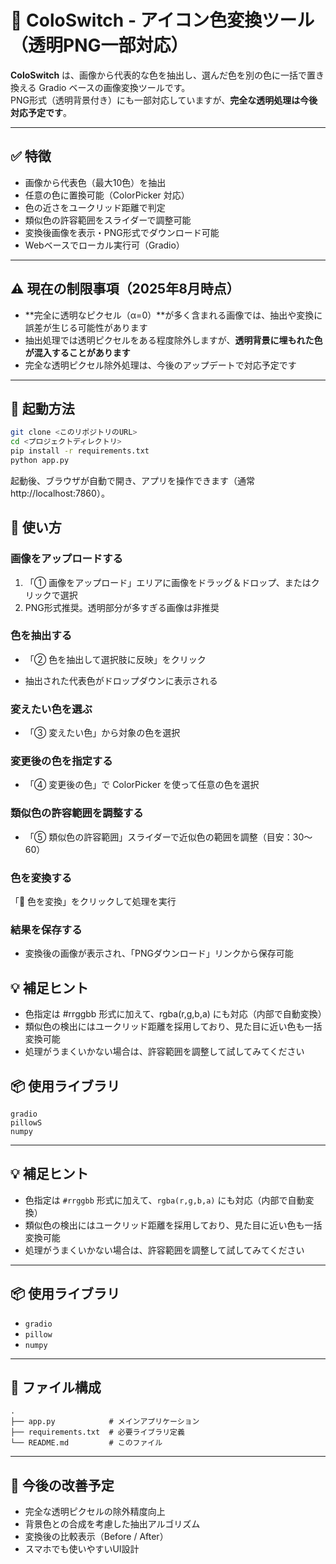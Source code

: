 # 🎨 ColoSwitch - アイコン色変換ツール（透明PNG一部対応）

**ColoSwitch** は、画像から代表的な色を抽出し、選んだ色を別の色に一括で置き換える Gradio ベースの画像変換ツールです。  
PNG形式（透明背景付き）にも一部対応していますが、**完全な透明処理は今後対応予定です**。

---

## ✅ 特徴

- 画像から代表色（最大10色）を抽出
- 任意の色に置換可能（ColorPicker 対応）
- 色の近さをユークリッド距離で判定
- 類似色の許容範囲をスライダーで調整可能
- 変換後画像を表示・PNG形式でダウンロード可能
- Webベースでローカル実行可（Gradio）

---

## ⚠️ 現在の制限事項（2025年8月時点）

- **完全に透明なピクセル（α=0）**が多く含まれる画像では、抽出や変換に誤差が生じる可能性があります
- 抽出処理では透明ピクセルをある程度除外しますが、**透明背景に埋もれた色が混入することがあります**
- 完全な透明ピクセル除外処理は、今後のアップデートで対応予定です

---

## 🚀 起動方法

```bash
git clone <このリポジトリのURL>
cd <プロジェクトディレクトリ>
pip install -r requirements.txt
python app.py
```
起動後、ブラウザが自動で開き、アプリを操作できます（通常 http://localhost:7860）。

## 🧪 使い方
### 画像をアップロードする
1. 「① 画像をアップロード」エリアに画像をドラッグ＆ドロップ、またはクリックで選択
2. PNG形式推奨。透明部分が多すぎる画像は非推奨

### 色を抽出する
- 「② 色を抽出して選択肢に反映」をクリック

- 抽出された代表色がドロップダウンに表示される

### 変えたい色を選ぶ
- 「③ 変えたい色」から対象の色を選択

### 変更後の色を指定する
- 「④ 変更後の色」で ColorPicker を使って任意の色を選択

### 類似色の許容範囲を調整する
- 「⑤ 類似色の許容範囲」スライダーで近似色の範囲を調整（目安：30〜60）

### 色を変換する
「🚀 色を変換」をクリックして処理を実行

### 結果を保存する
- 変換後の画像が表示され、「PNGダウンロード」リンクから保存可能

## 💡 補足ヒント
- 色指定は #rrggbb 形式に加えて、rgba(r,g,b,a) にも対応（内部で自動変換）
- 類似色の検出にはユークリッド距離を採用しており、見た目に近い色も一括変換可能
- 処理がうまくいかない場合は、許容範囲を調整して試してみてください

## 📦 使用ライブラリ
```
gradio
pillowS
numpy
```

---

## 💡 補足ヒント

* 色指定は `#rrggbb` 形式に加えて、`rgba(r,g,b,a)` にも対応（内部で自動変換）
* 類似色の検出にはユークリッド距離を採用しており、見た目に近い色も一括変換可能
* 処理がうまくいかない場合は、許容範囲を調整して試してみてください

---

## 📦 使用ライブラリ

* `gradio`
* `pillow`
* `numpy`

---

## 📂 ファイル構成

```
.
├── app.py            # メインアプリケーション
├── requirements.txt  # 必要ライブラリ定義
└── README.md         # このファイル
```

---

## 🔧 今後の改善予定

* 完全な透明ピクセルの除外精度向上
* 背景色との合成を考慮した抽出アルゴリズム
* 変換後の比較表示（Before / After）
* スマホでも使いやすいUI設計